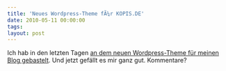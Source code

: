 ```yaml
---
title: 'Neues Wordpress-Theme fÃ¼r KOPIS.DE'
date: 2010-05-11 00:00:00 
tags: 
layout: post
---
```

Ich hab in den letzten Tagen <a href="http://blog.kopis.de/2010/05/07/umbauarbeiten/">an dem neuen Wordpress-Theme f&uuml;r meinen Blog gebastelt</a>. Und jetzt gef&auml;llt es mir ganz gut. Kommentare?
